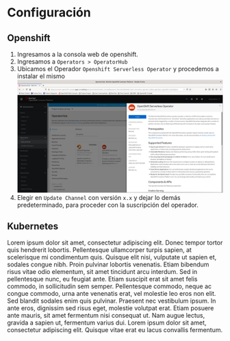 # Configuración


## Openshift
1. Ingresamos a la consola web de openshift.
2. Ingresamos a `Operators > OperatorHub`
3. Ubicamos el Operador `Openshift Serverless Operator` y procedemos a instalar el mismo
   ![configuracion-openshift-01.png](images/configuracion-openshift-01.png)
4. Elegir en `Update Channel` con versión `x.x` y dejar lo demás predeterminado, para proceder con la suscripción del operador.

## Kubernetes
Lorem ipsum dolor sit amet, consectetur adipiscing elit. Donec tempor tortor quis hendrerit lobortis. Pellentesque ullamcorper turpis sapien, at scelerisque mi condimentum quis. Quisque elit nisi, vulputate ut sapien et, sodales congue nibh. Proin pulvinar lobortis venenatis. Etiam bibendum risus vitae odio elementum, sit amet tincidunt arcu interdum. Sed in pellentesque nunc, eu feugiat ante. Etiam suscipit erat sit amet felis commodo, in sollicitudin sem semper. Pellentesque commodo, neque ac congue commodo, urna ante venenatis erat, vel molestie leo eros non elit. Sed blandit sodales enim quis pulvinar. Praesent nec vestibulum ipsum. In ante eros, dignissim sed risus eget, molestie volutpat erat. Etiam posuere ante mauris, sit amet fermentum nisi consequat ut. Nam augue lectus, gravida a sapien ut, fermentum varius dui. Lorem ipsum dolor sit amet, consectetur adipiscing elit. Quisque vitae erat eu lacus convallis fermentum. 